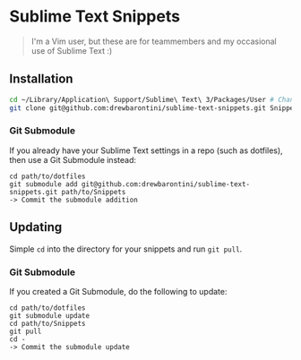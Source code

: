 Sublime Text Snippets
=====================

> I'm a Vim user, but these are for teammembers and my occasional use of Sublime Text :)

Installation
------------

```bash
cd ~/Library/Application\ Support/Sublime\ Text\ 3/Packages/User # Change path if you're using Sublime Text 2
git clone git@github.com:drewbarontini/sublime-text-snippets.git Snippets
```

### Git Submodule

If you already have your Sublime Text settings in a repo (such as dotfiles), then use a Git Submodule instead:

```
cd path/to/dotfiles
git submodule add git@github.com:drewbarontini/sublime-text-snippets.git path/to/Snippets
-> Commit the submodule addition
```

Updating
--------

Simple `cd` into the directory for your snippets and run `git pull`.

### Git Submodule

If you created a Git Submodule, do the following to update:

```
cd path/to/dotfiles
git submodule update
cd path/to/Snippets
git pull
cd -
-> Commit the submodule update
```
